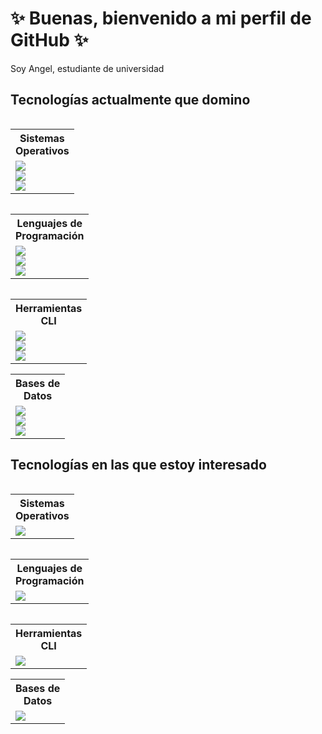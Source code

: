 # ✨ Buenas, bienvenido a mi perfil de GitHub ✨
Soy Angel, estudiante de universidad

## Tecnologías actualmente que domino
<table align=left>
  <tr><th>Sistemas<br/>Operativos</th></tr>
  <tr><td>
    <img src="https://img.shields.io/badge/Windows-0078D4?style=for-the-badge&logo=windows&logoColor=0078D4&labelColor=101010"/><br/>
    <img src="https://img.shields.io/badge/Linux-FCC624?style=for-the-badge&logo=linux&logoColor=FCC624&labelColor=101010"/><br/>
    <img src="https://img.shields.io/badge/Android-3DDC84?style=for-the-badge&logo=android&logoColor=3DDC84&labelColor=101010"/>
  </td></tr>
</table><table align=left>
  <tr><th>Lenguajes de<br/>Programación</th></tr>
  <tr><td>
    <img src="https://img.shields.io/badge/C-A8B9CC?style=for-the-badge&logo=c&logoColor=A8B9CC&labelColor=101010"/><br/>
    <img src="https://img.shields.io/badge/C++-00599C?style=for-the-badge&logo=cplusplus&logoColor=00599C&labelColor=101010"/><br/>
    <img src="https://img.shields.io/badge/Java-437291?style=for-the-badge&logo=openjdk&logoColor=437291&labelColor=101010"/><br/>
  </td></tr>
</table><table align=left>
  <tr><th>Herramientas<br/>CLI</th></tr>
  <tr><td>
    <img src="https://img.shields.io/badge/Git-F05032?style=for-the-badge&logo=git&logoColor=F05032&labelColor=101010"/><br/>
    <img src="https://img.shields.io/badge/-161B22?style=for-the-badge"/><br/>
    <img src="https://img.shields.io/badge/-161B22?style=for-the-badge"/><br/>
  </td></tr>
</table><table>
  <tr><th>Bases de<br/>Datos</th></tr>
  <tr><td>
    <img src="https://img.shields.io/badge/MariaDB-003545?style=for-the-badge&logo=mariadb&logoColor=003545&labelColor=CCCCCC"/><br/>
    <img src="https://img.shields.io/badge/-161B22?style=for-the-badge"/><br/>
    <img src="https://img.shields.io/badge/-161B22?style=for-the-badge"/><br/>
  </td></tr>
</table>

## Tecnologías en las que estoy interesado
<table align=left>
  <tr><th>Sistemas<br/>Operativos</th></tr>
  <tr><td>
    <img src="https://img.shields.io/badge/Free--BSD-AB2B28?style=for-the-badge&logo=freebsd&logoColor=AB2B28&labelColor=101010"/><br/>
  </td></tr>
</table><table align=left>
  <tr><th>Lenguajes de<br/>Programación</th></tr>
  <tr><td>
    <img src="https://img.shields.io/badge/Python-3776AB?style=for-the-badge&logo=python&logoColor=3776AB&labelColor=101010"/><br/>
  </td></tr>
</table><table align=left>
  <tr><th>Herramientas<br/>CLI</th></tr>
  <tr><td>
    <img src="https://img.shields.io/badge/-161B22?style=for-the-badge"/><br/>
  </td></tr>
</table><table>
  <tr><th>Bases de<br/>Datos</th></tr>
  <tr><td>
    <img src="https://img.shields.io/badge/PostgreSQL-4169E1?style=for-the-badge&logo=postgresql&logoColor=4169E1&labelColor=101010"/><br/>
  </td></tr>
</table>
